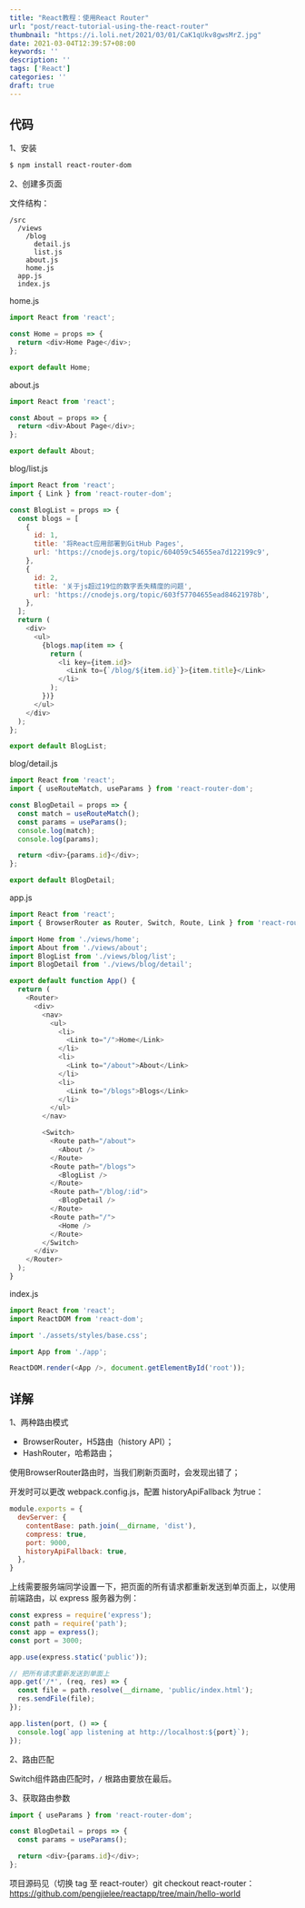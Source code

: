 ```yaml
---
title: "React教程：使用React Router"
url: "post/react-tutorial-using-the-react-router"
thumbnail: "https://i.loli.net/2021/03/01/CaK1qUkv8gwsMrZ.jpg"
date: 2021-03-04T12:39:57+08:00
keywords: ''
description: ''
tags: ['React']
categories: ''
draft: true
---
```


## 代码

1、安装

```bash
$ npm install react-router-dom
```

2、创建多页面

文件结构：

```
/src
  /views
    /blog
      detail.js
      list.js
    about.js
    home.js
  app.js
  index.js
```

home.js

```javascript
import React from 'react';

const Home = props => {
  return <div>Home Page</div>;
};

export default Home;
```

about.js

```javascript
import React from 'react';

const About = props => {
  return <div>About Page</div>;
};

export default About;
```

blog/list.js

```javascript
import React from 'react';
import { Link } from 'react-router-dom';

const BlogList = props => {
  const blogs = [
    {
      id: 1,
      title: '将React应用部署到GitHub Pages',
      url: 'https://cnodejs.org/topic/604059c54655ea7d122199c9',
    },
    {
      id: 2,
      title: '关于js超过19位的数字丢失精度的问题',
      url: 'https://cnodejs.org/topic/603f57704655ead84621978b',
    },
  ];
  return (
    <div>
      <ul>
        {blogs.map(item => {
          return (
            <li key={item.id}>
              <Link to={`/blog/${item.id}`}>{item.title}</Link>
            </li>
          );
        })}
      </ul>
    </div>
  );
};

export default BlogList;
```

blog/detail.js

```javascript
import React from 'react';
import { useRouteMatch, useParams } from 'react-router-dom';

const BlogDetail = props => {
  const match = useRouteMatch();
  const params = useParams();
  console.log(match);
  console.log(params);

  return <div>{params.id}</div>;
};

export default BlogDetail;
```

app.js

```javascript
import React from 'react';
import { BrowserRouter as Router, Switch, Route, Link } from 'react-router-dom';

import Home from './views/home';
import About from './views/about';
import BlogList from './views/blog/list';
import BlogDetail from './views/blog/detail';

export default function App() {
  return (
    <Router>
      <div>
        <nav>
          <ul>
            <li>
              <Link to="/">Home</Link>
            </li>
            <li>
              <Link to="/about">About</Link>
            </li>
            <li>
              <Link to="/blogs">Blogs</Link>
            </li>
          </ul>
        </nav>

        <Switch>
          <Route path="/about">
            <About />
          </Route>
          <Route path="/blogs">
            <BlogList />
          </Route>
          <Route path="/blog/:id">
            <BlogDetail />
          </Route>
          <Route path="/">
            <Home />
          </Route>
        </Switch>
      </div>
    </Router>
  );
}
```

index.js

```javascript
import React from 'react';
import ReactDOM from 'react-dom';

import './assets/styles/base.css';

import App from './app';

ReactDOM.render(<App />, document.getElementById('root'));
```

## 详解

1、两种路由模式

- BrowserRouter，H5路由（history API）；
- HashRouter，哈希路由；

使用BrowserRouter路由时，当我们刷新页面时，会发现出错了；

开发时可以更改 webpack.config.js，配置 historyApiFallback 为true：

```javascript
module.exports = {
  devServer: {
    contentBase: path.join(__dirname, 'dist'),
    compress: true,
    port: 9000,
    historyApiFallback: true, 
  },
}
```

上线需要服务端同学设置一下，把页面的所有请求都重新发送到单页面上，以使用前端路由，以 express 服务器为例：

```javascript
const express = require('express');
const path = require('path');
const app = express();
const port = 3000;

app.use(express.static('public'));

// 把所有请求重新发送到单面上
app.get('/*', (req, res) => {
  const file = path.resolve(__dirname, 'public/index.html');
  res.sendFile(file);
});

app.listen(port, () => {
  console.log(`app listening at http://localhost:${port}`);
});
```

2、路由匹配

Switch组件路由匹配时，`/` 根路由要放在最后。 

3、获取路由参数

```javascript
import { useParams } from 'react-router-dom';

const BlogDetail = props => {
  const params = useParams();

  return <div>{params.id}</div>;
};
```


项目源码见（切换 tag 至 react-router）git checkout react-router： https://github.com/pengjielee/reactapp/tree/main/hello-world







